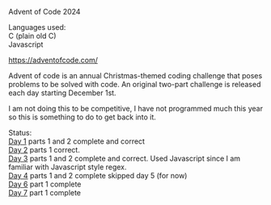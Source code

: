 Advent of Code 2024

Languages used:<br> 
C (plain old C)<br>
Javascript<br>

https://adventofcode.com/


Advent of code is an annual Christmas-themed coding challenge that poses problems to be solved with code. An original two-part challenge is released each day starting December 1st.

I am not doing this to be competitive, I have not programmed much this year so this is something to do to get back into it. 

Status: <br>
<a href="https://adventofcode.com/2024/day/1">Day 1</a> parts 1 and 2 complete and correct<br>
<a href="https://adventofcode.com/2024/day/2">Day 2</a> parts 1 correct. <br>
<a href="https://adventofcode.com/2024/day/3">Day 3</a> parts 1 and 2 complete and correct. Used Javascript since I am familiar with Javascript style regex.<br>
<a href="https://adventofcode.com/2024/day/4">Day 4</a> parts 1 and 2 complete
skipped day 5 (for now)<br>
<a href="https://adventofcode.com/2024/day/6">Day 6</a> part 1 complete<br>
<a href="https://adventofcode.com/2024/day/7">Day 7</a> part 1 complete<br>
